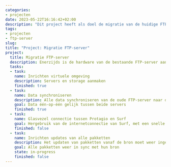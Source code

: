 ```yaml
---
categories:
- projecten
date: 2023-05-22T16:16:42+02:00
description: "Dit project heeft als doel de migratie van de huidige FTP-server en haar content naar een nieuwe, virtuele opzet."
tags:
- projecten
- ftp-server
slug:
title: "Project: Migratie FTP-server"
project:
  title: Migratie FTP-server
  description: Enerzijds is de hardware van de bestaande FTP-server aan het einde van z'n levensduur en is de hardware ook voor wat betreft performance achterhaald, anderzijds is de beschikbare diskruimte vrijwel vol. De nieuwe omgeving is virtueel en kent veel meer diskruimte. Gezien het virtuele karakter is deze makkelijker uitbreidbaar.
  tasks:
  - task:
    name: Inrichten virtuele omgeving
    description: Servers en storage aanmaken
    finished: true
  - task:
    name: Data synchroniseren
    description: Alle data synchroniseren van de oude FTP-server naar de nieuwe omgeving
    goal: Data één-op-één gelijk tussen beide servers
    finished: true
  - task:
    name: Glasvezel connectie tussen Protagio en Surf
    goal: Hergebruik van de internetconnectie van Surf, met een snelle glasvezel verbinding tussen Protagio en Surf
    finished: false
  - task:
    name: Inrichten updates van alle pakketten
    description: Het updaten van pakketten vanaf de bron moet weer ingeregeld worden, zodat de nieuwe FTP omgeving weer bij de tijd is met pakketversies
    goal: Alle pakketten weer in sync met hun bron
    state: in-progress
    finished: false
---
```

